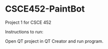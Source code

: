 # CSCE452-PaintBot
Project 1 for CSCE 452

Instructions to run:

Open QT project in QT Creator and run program.
